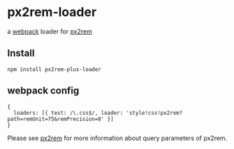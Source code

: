 # px2rem-loader

a [webpack](http://webpack.github.io/) loader for [px2rem](https://github.com/songsiqi/px2rem)

## Install

`npm install px2rem-plus-loader`

## webpack config

```
{
  loaders: [{ test: /\.css$/, loader: 'style!css!px2rem?path=remUnit=75&remPrecision=8' }]
}
```

Please see [px2rem](https://github.com/songsiqi/px2rem) for more information about query parameters of px2rem.
